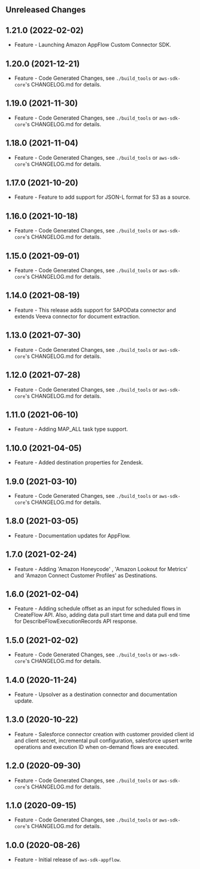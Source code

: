 Unreleased Changes
------------------

1.21.0 (2022-02-02)
------------------

* Feature - Launching Amazon AppFlow Custom Connector SDK.

1.20.0 (2021-12-21)
------------------

* Feature - Code Generated Changes, see `./build_tools` or `aws-sdk-core`'s CHANGELOG.md for details.

1.19.0 (2021-11-30)
------------------

* Feature - Code Generated Changes, see `./build_tools` or `aws-sdk-core`'s CHANGELOG.md for details.

1.18.0 (2021-11-04)
------------------

* Feature - Code Generated Changes, see `./build_tools` or `aws-sdk-core`'s CHANGELOG.md for details.

1.17.0 (2021-10-20)
------------------

* Feature - Feature to add support for  JSON-L format for S3 as a source.

1.16.0 (2021-10-18)
------------------

* Feature - Code Generated Changes, see `./build_tools` or `aws-sdk-core`'s CHANGELOG.md for details.

1.15.0 (2021-09-01)
------------------

* Feature - Code Generated Changes, see `./build_tools` or `aws-sdk-core`'s CHANGELOG.md for details.

1.14.0 (2021-08-19)
------------------

* Feature - This release adds support for SAPOData connector and extends Veeva connector for document extraction.

1.13.0 (2021-07-30)
------------------

* Feature - Code Generated Changes, see `./build_tools` or `aws-sdk-core`'s CHANGELOG.md for details.

1.12.0 (2021-07-28)
------------------

* Feature - Code Generated Changes, see `./build_tools` or `aws-sdk-core`'s CHANGELOG.md for details.

1.11.0 (2021-06-10)
------------------

* Feature - Adding MAP_ALL task type support.

1.10.0 (2021-04-05)
------------------

* Feature - Added destination properties for Zendesk.

1.9.0 (2021-03-10)
------------------

* Feature - Code Generated Changes, see `./build_tools` or `aws-sdk-core`'s CHANGELOG.md for details.

1.8.0 (2021-03-05)
------------------

* Feature - Documentation updates for AppFlow.

1.7.0 (2021-02-24)
------------------

* Feature - Adding 'Amazon Honeycode' , 'Amazon Lookout for Metrics' and  'Amazon Connect Customer Profiles' as Destinations.

1.6.0 (2021-02-04)
------------------

* Feature - Adding schedule offset as an input for scheduled flows in CreateFlow API. Also, adding data pull start time and data pull end time for DescribeFlowExecutionRecords API response.

1.5.0 (2021-02-02)
------------------

* Feature - Code Generated Changes, see `./build_tools` or `aws-sdk-core`'s CHANGELOG.md for details.

1.4.0 (2020-11-24)
------------------

* Feature - Upsolver as a destination connector and documentation update.

1.3.0 (2020-10-22)
------------------

* Feature - Salesforce connector creation with customer provided client id and client secret, incremental pull configuration, salesforce upsert write operations and execution ID when on-demand flows are executed.

1.2.0 (2020-09-30)
------------------

* Feature - Code Generated Changes, see `./build_tools` or `aws-sdk-core`'s CHANGELOG.md for details.

1.1.0 (2020-09-15)
------------------

* Feature - Code Generated Changes, see `./build_tools` or `aws-sdk-core`'s CHANGELOG.md for details.

1.0.0 (2020-08-26)
------------------

* Feature - Initial release of `aws-sdk-appflow`.
